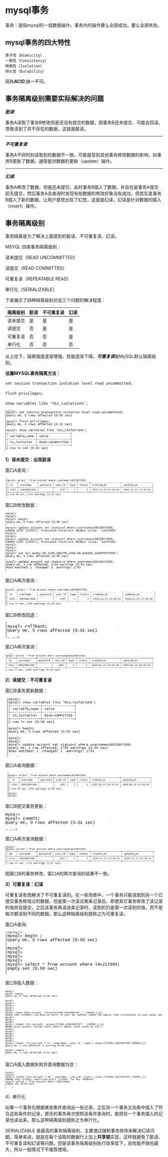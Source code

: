 # mysql事务

事务：是指mysql的一组数据操作，事务内的操作要么全部成功，要么全部失败。



## mysql事务的四大特性

```
原子性（Atomicity）
一致性（Consistency）
隔离性（Isolation）
持久性（Durability）
```

简称***ACID***,缺一不可。





## 事务隔离级别需要实际解决的问题

***脏读***

事务A读取了事务B修改但是还没有提交的数据，因事务B还未提交，可能会回滚。导致读到了并不存在的数据，这就是脏读。

----

***不可重复读***

事务A不同时刻读取到的数据不一致，可能是受到其他事务修改数据的影响，如事务B更新了数据。通常是对数据的更新（update）操作。

----

***幻读***

事务A修改了数据，但是还未提交，此时事务B插入了数据，并且在是事务A提交前先提交，然后事务A去查询时发现有些数据的修改好象没有成功，但其实是事务B插入了新的数据，让用户感觉出现了幻觉，这就是幻读，幻读是针对数据的插入（insert）操作。



## 事务隔离级别
事务隔离是为了解决上面提到的脏读、不可重复读、幻读。

MSYQL 四类事务隔离级别：

读未提交（READ UNCOMMITTED）

读提交（READ COMMITTED）

可重复读（REPEATABLE READ）

串行化（SERIALIZABLE）

下表展示了四种隔离级别对这三个问题的解决程度：

| 隔离级别 | 脏读 | 不可重复读 | 幻读 |
| -------- | ---- | ---------- | ---- |
| 读未提交 | 是   | 是         | 是   |
| 读提交   | 否   | 是         | 是   |
| 可重复读 | 否   | 否         | 是   |
| 串行化   | 否   | 否         | 否   |

从上往下，隔离强度逐渐增强，性能逐渐下降，***可重复读***是MySQL默认隔离级别。





**设置MYSQL事务隔离方法：**

```
set session transaction isolation level read uncommitted;

flush privileges;

show variables like '%tx_isolation%';
```

![image-20211115140827847](https://raw.githubusercontent.com/Peanut-tdd/Picture/main/image-20211115140827847.png)





**1）读未提交：出现脏读**

窗口A查询：

![image-20211115153629352](https://raw.githubusercontent.com/Peanut-tdd/Picture/main/image-20211115153629352.png)

窗口B修改数据：

![image-20211115153708592](https://raw.githubusercontent.com/Peanut-tdd/Picture/main/image-20211115153708592.png)



窗口A再次查询：

![image-20211115153743490](https://raw.githubusercontent.com/Peanut-tdd/Picture/main/image-20211115153743490.png)



窗口B修改回退：

![image-20211115153822951](https://raw.githubusercontent.com/Peanut-tdd/Picture/main/image-20211115153822951.png)

窗口A再次查询：

![image-20211115153850310](https://raw.githubusercontent.com/Peanut-tdd/Picture/main/image-20211115153850310.png)









**2）读提交：不可重复读**

窗口B事务更新数据：

![image-20211115155155665](https://raw.githubusercontent.com/Peanut-tdd/Picture/main/image-20211115155155665.png)



窗口A查询数据：

![image-20211115155231154](https://raw.githubusercontent.com/Peanut-tdd/Picture/main/image-20211115155231154.png)





窗口B提交事务更新：

![image-20211115155303856](https://raw.githubusercontent.com/Peanut-tdd/Picture/main/image-20211115155303856.png)

窗口A再次查询数据：

![image-20211115155337811](https://raw.githubusercontent.com/Peanut-tdd/Picture/main/image-20211115155337811.png)



因窗口B的事务修改，窗口A的两次查询的结果不一致。





**3）可重复读：幻读**

可重复读有效解决了不可重复读的。在一些场景中，一个事务只能读取到另一个已提交事务修改过的数据，但是第一次读过某条记录后，即使其它事务修改了该记录的值并且提交，之后该事务再读该条记录时，读到的仍是第一次读到的值，而不是每次都读到不同的数据。那么这种隔离级别就称之为可重复读。



窗口A查询:

![image-20211115165328899](https://raw.githubusercontent.com/Peanut-tdd/Picture/main/image-20211115165328899.png)



窗口B插入数据：

![image-20211115165423840](https://raw.githubusercontent.com/Peanut-tdd/Picture/main/image-20211115165423840.png)



窗口A插入数据失败并查询数据为空：

![image-20211115165502005](https://raw.githubusercontent.com/Peanut-tdd/Picture/main/image-20211115165502005.png)





4）串行化 

如果一个事务先根据某些条件查询出一些记录，之后另一个事务又向表中插入了符合这些条件的记录，原先的事务再次按照该条件查询时，能把另一个事务插入的记录也读出来。那么这种隔离级别就称之为串行化。

SERIALIZABLE 是最高的事务隔离级别，主要通过强制事务排序来解决幻读问题。简单来说，就是在每个读取的数据行上加上**共享锁**实现，这样就避免了脏读、不可重复读和幻读等问题。但是该事务隔离级别执行效率低下，且性能开销也最大，所以一般情况下不推荐使用。









